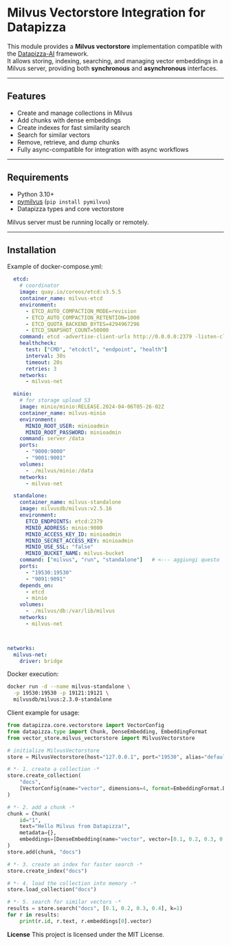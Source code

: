 # Milvus Vectorstore Integration for Datapizza

This module provides a **Milvus vectorstore** implementation compatible with the [Datapizza-AI](https://github.com/datapizza-ai) framework.  
It allows storing, indexing, searching, and managing vector embeddings in a Milvus server, providing both **synchronous** and **asynchronous** interfaces.

---

## Features

- Create and manage collections in Milvus
- Add chunks with dense embeddings
- Create indexes for fast similarity search
- Search for similar vectors
- Remove, retrieve, and dump chunks
- Fully async-compatible for integration with async workflows

---

## Requirements

- Python 3.10+
- [pymilvus](https://milvus.io/docs/install_python.md) (`pip install pymilvus`)
- Datapizza types and core vectorstore

Milvus server must be running locally or remotely.

---

## Installation

Example of docker-compose.yml:
```yml
  etcd:
    # coordinator
    image: quay.io/coreos/etcd:v3.5.5
    container_name: milvus-etcd
    environment:
      - ETCD_AUTO_COMPACTION_MODE=revision
      - ETCD_AUTO_COMPACTION_RETENTION=1000
      - ETCD_QUOTA_BACKEND_BYTES=4294967296
      - ETCD_SNAPSHOT_COUNT=50000
    command: etcd -advertise-client-urls http://0.0.0.0:2379 -listen-client-urls http://0.0.0.0:2379
    healthcheck:
      test: ["CMD", "etcdctl", "endpoint", "health"]
      interval: 30s
      timeout: 20s
      retries: 3
    networks:
      - milvus-net

  minio:
    # for storage upload S3
    image: minio/minio:RELEASE.2024-04-06T05-26-02Z
    container_name: milvus-minio
    environment:
      MINIO_ROOT_USER: minioadmin
      MINIO_ROOT_PASSWORD: minioadmin
    command: server /data
    ports:
      - "9000:9000"
      - "9001:9001"
    volumes:
      - ./milvus/minio:/data
    networks:
      - milvus-net

  standalone:
    container_name: milvus-standalone
    image: milvusdb/milvus:v2.5.16
    environment:
      ETCD_ENDPOINTS: etcd:2379
      MINIO_ADDRESS: minio:9000
      MINIO_ACCESS_KEY_ID: minioadmin
      MINIO_SECRET_ACCESS_KEY: minioadmin
      MINIO_USE_SSL: "false"
      MINIO_BUCKET_NAME: milvus-bucket
    command: ["milvus", "run", "standalone"]   # <--- aggiungi questo
    ports:
      - "19530:19530"
      - "9091:9091"
    depends_on:
      - etcd
      - minio
    volumes:
      - ./milvus/db:/var/lib/milvus
    networks:
      - milvus-net



networks:
  milvus-net:
    driver: bridge
```


Docker execution:
```bash
docker run -d --name milvus-standalone \
  -p 19530:19530 -p 19121:19121 \
  milvusdb/milvus:2.3.0-standalone
```

Client example for usage:
```python
from datapizza.core.vectorstore import VectorConfig
from datapizza.type import Chunk, DenseEmbedding, EmbeddingFormat
from vector_store.milvus_vectorstore import MilvusVectorstore

# initialize MilvusVectorstore
store = MilvusVectorstore(host="127.0.0.1", port="19530", alias="default")

# *- 1. create a collection -*
store.create_collection(
    "docs",
    [VectorConfig(name="vector", dimensions=4, format=EmbeddingFormat.DENSE)]
)

# *- 2. add a chunk -*
chunk = Chunk(
    id="1",
    text="Hello Milvus from Datapizza!",
    metadata={},
    embeddings=[DenseEmbedding(name="vector", vector=[0.1, 0.2, 0.3, 0.4])]
)
store.add(chunk, "docs")

# *- 3. create an index for faster search -*
store.create_index("docs")

# *- 4. load the collection into memory -*
store.load_collection("docs")

# *- 5. search for similar vectors -*
results = store.search("docs", [0.1, 0.2, 0.3, 0.4], k=1)
for r in results:
    print(r.id, r.text, r.embeddings[0].vector)
```

**License**
This project is licensed under the MIT License.
